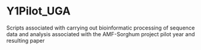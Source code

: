 # Y1Pilot_UGA
Scripts associated with carrying out bioinformatic processing of sequence data and analysis associated with the AMF-Sorghum project pilot year and resulting paper
